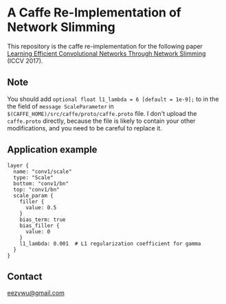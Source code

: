 # A Caffe Re-Implementation of Network Slimming
This repository is the caffe re-implementation for the following paper  
[Learning Efficient Convolutional Networks Through Network Slimming](http://openaccess.thecvf.com/content_iccv_2017/html/Liu_Learning_Efficient_Convolutional_ICCV_2017_paper.html) (ICCV 2017).

## Note
You should add `optional float l1_lambda = 6 [default = 1e-9];` to in the the field of `message ScaleParameter` in `$(CAFFE_HOME)/src/caffe/proto/caffe.proto` file. I don't upload the `caffe.proto` directly, because the file is likely to contain your other modifications, and you need to be careful to replace it.

## Application example
```
layer {
  name: "conv1/scale"
  type: "Scale"
  bottom: "conv1/bn"
  top: "conv1/bn"
  scale_param {
    filler {
      value: 0.5
    }
    bias_term: true
    bias_filler {
      value: 0
    }
    l1_lambda: 0.001  # L1 regularization coefficient for gamma
  }
}
```

## Contact
eezywu@gmail.com
